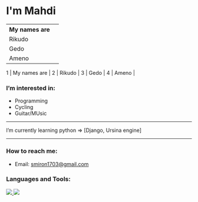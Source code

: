 # I'm Mahdi #
<table>
 <tr>
  <th>My names are<th>
 </tr>
 <tr>
  <td>Rikudo</td>
 </tr>
 <tr>
  <td>Gedo</td>
 </tr>
 <tr>
  <td>Ameno</td>
 </tr>
</table>

1 | My names are |
2 | Rikudo       |
3 | Gedo         |
4 | Ameno        |
### I’m interested in: ###
  * Programming
  * Cycling
  * Guitar/MUsic

  ---
  
 I’m currently learning python => [Django, Ursina engine]
 
  ---
  
### How to reach me: ###
  * Email: smiron1703@gmail.com

<h3 align="left">Languages and Tools:</h3>
<p align="left">
 <a href="https://python.org">
  <img src="https://upload.wikimedia.org/wikipedia/commons/thumb/c/c3/Python-logo-notext.svg/110px-Python-logo-notext.svg.png?20100317150552">
 </a>
 <a href="https://www.djangoproject.com/">
  <img src="https://upload.wikimedia.org/wikipedia/commons/thumb/7/75/Django_logo.svg/260px-Django_logo.svg.png?20101010121142">
 </a>

</p>

<!---
tiberius-kirk/tiberius-kirk is a ✨ special ✨ repository because its `README.md` (this file) appears on your GitHub profile.
You can click the Preview link to take a look at your changes.
--->
